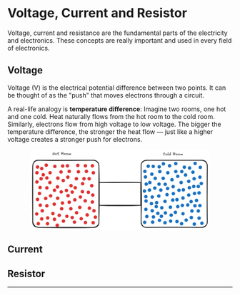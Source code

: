 # Voltage, Current and Resistor

Voltage, current and resistance are the fundamental parts of the electricity and electronics. These concepts are really important and used in every field of electronics.

## Voltage

Voltage (V) is the electrical potential difference between two points. It can be thought of as the "push" that moves electrons through a circuit. 

A real-life analogy is **temperature difference**: Imagine two rooms, one hot and one cold. Heat naturally flows from the hot room to the cold room. Similarly, electrons flow from high voltage to low voltage. The bigger the temperature difference, the stronger the heat flow — just like a higher voltage creates a stronger push for electrons.

<p align="center">
  <img src="../../Docs/img/voltage_1.png" alt="Voltage" width="400">
</p>

## Current

## Resistor

---